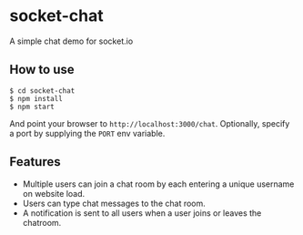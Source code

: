 # socket-chat
A simple chat demo for socket.io

## How to use

```
$ cd socket-chat
$ npm install
$ npm start
```

And point your browser to `http://localhost:3000/chat`. Optionally, specify
a port by supplying the `PORT` env variable.

## Features

- Multiple users can join a chat room by each entering a unique username
on website load.
- Users can type chat messages to the chat room.
- A notification is sent to all users when a user joins or leaves
the chatroom.
